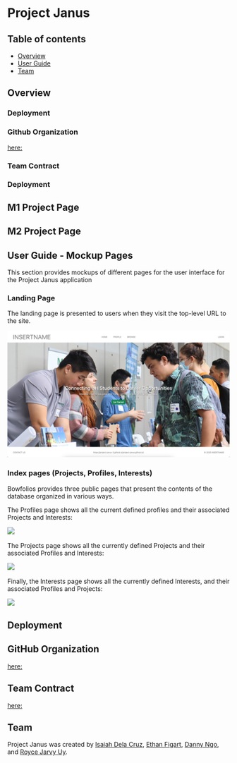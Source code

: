 # Project Janus

## Table of contents

* [Overview](#overview)
* [User Guide](#user-guide)
* [Team](#team)

## Overview

### Deployment

### Github Organization

[here:](https://github.com/project-janus-3)

### Team Contract

[](https://docs.google.com/document/d/1GqOg4DLsPoxIgjphTprqiRtj9g98ZINV9jkKbhVfkNo/edit?usp=sharing)

### Deployment

## M1 Project Page

## M2 Project Page


## User Guide - Mockup Pages

This section provides mockups of different pages for the user interface for the Project Janus application

### Landing Page

The landing page is presented to users when they visit the top-level URL to the site.

![](images/projectjanus-landing-mockup.png)

### Index pages (Projects, Profiles, Interests)

Bowfolios provides three public pages that present the contents of the database organized in various ways.

The Profiles page shows all the current defined profiles and their associated Projects and Interests:

![](images/profiles-page.png)

The Projects page shows all the currently defined Projects and their associated Profiles and Interests:

![](images/projects-page.png)

Finally, the Interests page shows all the currently defined Interests, and their associated Profiles and Projects:

![](images/interests-page.png)

## Deployment

## GitHub Organization

[here:](https://github.com/project-janus-3)

## Team Contract

[here:](https://docs.google.com/document/d/1GqOg4DLsPoxIgjphTprqiRtj9g98ZINV9jkKbhVfkNo/edit?usp=sharing)

## Team

Project Janus was created by [Isaiah Dela Cruz](https://isaiahdelacruz.github.io/), [Ethan Figart](https://efigart.github.io/), [Danny Ngo](https://danny-ngo-2005.github.io/), and [Royce Jarvy Uy](https://royce-jarvy.github.io/).
